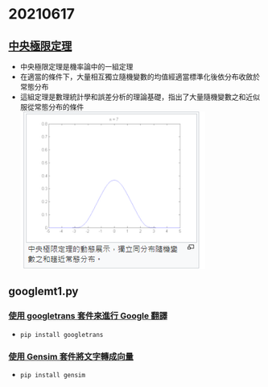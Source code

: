 # 20210617
## [中央極限定理](https://zh.wikipedia.org/wiki/%E4%B8%AD%E5%BF%83%E6%9E%81%E9%99%90%E5%AE%9A%E7%90%86)
* 中央極限定理是機率論中的一組定理
* 在適當的條件下，大量相互獨立隨機變數的均值經適當標準化後依分布收斂於常態分布
* 這組定理是數理統計學和誤差分析的理論基礎，指出了大量隨機變數之和近似服從常態分布的條件\
![PICTURE](https://github.com/victor0520/ai109b/blob/main/note/bitmap/CLT.png)
## googlemt1.py
### [使用 googletrans 套件來進行 Google 翻譯](https://clay-atlas.com/blog/2020/05/05/python-cn-note-package-googletrans-google-translate/)
* `pip install googletrans`
### [使用 Gensim 套件將文字轉成向量](https://clay-atlas.com/blog/2020/01/17/python-chinese-tutorial-gensim-word2vec/)
* `pip install gensim`